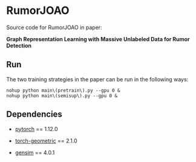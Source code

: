 # RumorJOAO

Source code for RumorJOAO in paper: 

**Graph Representation Learning with Massive Unlabeled Data for Rumor Detection**

## Run

The two training strategies in the paper can be run in the following ways:

```shell script
nohup python main\(pretrain\).py --gpu 0 &
nohup python main\(semisup\).py --gpu 0 &
```

## Dependencies

- [pytorch](https://pytorch.org/) == 1.12.0

- [torch-geometric](https://github.com/pyg-team/pytorch_geometric) == 2.1.0

- [gensim](https://radimrehurek.com/gensim/index.html) == 4.0.1